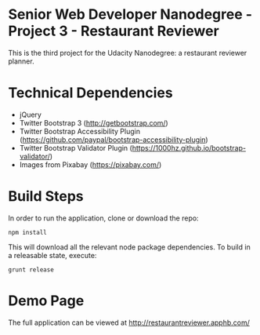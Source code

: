 # Senior Web Developer Nanodegree - Project 3 - Restaurant Reviewer

This is the third project for the Udacity Nanodegree: a restaurant reviewer planner. 

# Technical Dependencies

- jQuery
- Twitter Bootstrap 3 (http://getbootstrap.com/)
- Twitter Bootstrap Accessibility Plugin (https://github.com/paypal/bootstrap-accessibility-plugin)
- Twitter Bootstrap Validator Plugin (https://1000hz.github.io/bootstrap-validator/)
- Images from Pixabay (https://pixabay.com/)

# Build Steps

In order to run the application, clone or download the repo:
```
npm install
```
This will download all the relevant node package dependencies. To build in a releasable state, execute:
```
grunt release
```

# Demo Page

The full application can be viewed at http://restaurantreviewer.apphb.com/